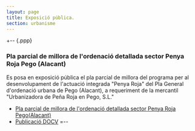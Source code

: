 ```yaml
---
layout: page
title: Exposició pública.
section: urbanisme
---
```


+-- {.ppp}
### Pla parcial de millora de l'ordenació detallada sector Penya Roja Pego (Alacant)
Es posa en exposició pública el pla parcial de millora del programa per al desenvolupament de l'actuació integrada "Penya Roja" del Pla General d'ordenació urbana de Pego (Alacant), a requeriment de la mercantil "Urbanizadora de Peña Roja en Pego, S.L."

* [Pla parcial de millora de l'ordenació detallada sector Penya Roja Pego(Alacant)](http://dl.dropbox.com/u/19116960/pego_web/urbanisme/PlanParcialMejoraPenyarojaPego.zip)
* [Publicació DOCV](http://www.docv.gva.es/datos/2011/10/11/pdf/2011_10232.pdf)
=--